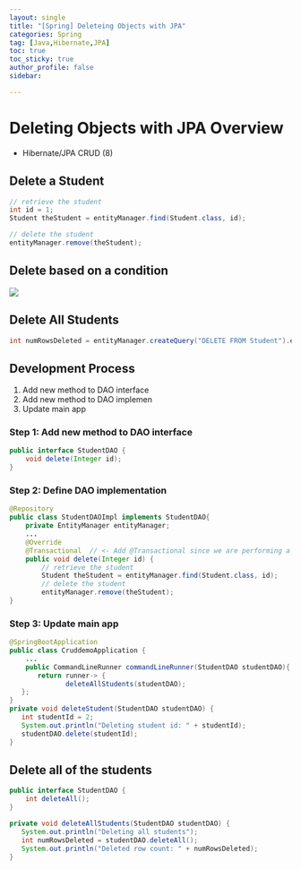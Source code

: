 ```yaml
---
layout: single
title: "[Spring] Deleteing Objects with JPA"
categories: Spring
tag: [Java,Hibernate,JPA]
toc: true
toc_sticky: true
author_profile: false
sidebar:

---
```

# Deleting Objects with JPA Overview
- Hibernate/JPA CRUD (8)

## Delete a Student
```java
// retrieve the student
int id = 1;
Student theStudent = entityManager.find(Student.class, id);

// delete the student
entityManager.remove(theStudent);

```

## Delete based on a condition

![](https://i.imgur.com/QpMGQZL.png)


## Delete All Students
```java
int numRowsDeleted = entityManager.createQuery("DELETE FROM Student").excuteUpdate();
```

## Development Process
1. Add new method to DAO interface
2. Add new method to DAO implemen
3. Update main app

### Step 1: Add new method to DAO interface
```java
public interface StudentDAO {
	void delete(Integer id);
}
```

### Step 2: Define DAO implementation
```java
@Repository  
public class StudentDAOImpl implements StudentDAO{  
    private EntityManager entityManager;
    ...
	@Override  
	@Transactional  // <- Add @Transactional since we are performing a delete
	public void delete(Integer id) {  
	    // retrieve the student  
	    Student theStudent = entityManager.find(Student.class, id);  
	    // delete the student  
	    entityManager.remove(theStudent);  
}

```

### Step 3: Update main app
```java
@SpringBootApplication  
public class CruddemoApplication {
	...
	public CommandLineRunner commandLineRunner(StudentDAO studentDAO){  
	   return runner-> {
	          deleteAllStudents(studentDAO);  
   };  
}
private void deleteStudent(StudentDAO studentDAO) {  
   int studentId = 2;  
   System.out.println("Deleting student id: " + studentId);  
   studentDAO.delete(studentId);  
}
```


## Delete all of the students

```java
public interface StudentDAO {
	int deleteAll();
}
```

```java
private void deleteAllStudents(StudentDAO studentDAO) {  
   System.out.println("Deleting all students");  
   int numRowsDeleted = studentDAO.deleteAll();  
   System.out.println("Deleted row count: " + numRowsDeleted);  
}
```





